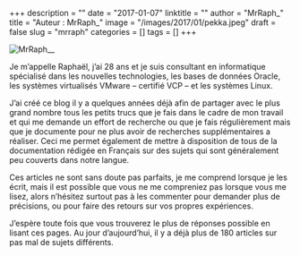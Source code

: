 +++
description = ""
date = "2017-01-07"
linktitle = ""
author = "MrRaph_"
title = "Auteur : MrRaph_"
image = "/images/2017/01/pekka.jpeg"
draft = false
slug = "mrraph"
categories = []
tags = []
+++


![MrRaph__](/images/2014/09/319426_4294985734465_1196558181_n-150x150.jpg)

Je m’appelle Raphaël, j’ai 28 ans et je suis consultant en informatique spécialisé dans les nouvelles technologies, les bases de données Oracle, les systèmes virtualisés VMware – certifié VCP – et les systèmes Linux.

J’ai créé ce blog il y a quelques années déjà afin de partager avec le plus grand nombre tous les petits trucs que je fais dans le cadre de mon travail et qui me demande un effort de recherche ou que je fais régulièrement mais que je documente pour ne plus avoir de recherches supplémentaires a réaliser. Ceci me permet également de mettre à disposition de tous de la documentation rédigée en Français sur des sujets qui sont généralement peu couverts dans notre langue.

Ces articles ne sont sans doute pas parfaits, je me comprend lorsque je les écrit, mais il est possible que vous ne me compreniez pas lorsque vous me lisez, alors n’hésitez surtout pas à les commenter pour demander plus de précisions, ou pour faire des retours sur vos propres expériences.

J’espère toute fois que vous trouverez le plus de réponses possible en lisant ces pages. Au jour d’aujourd’hui, il y a déjà plus de 180 articles sur pas mal de sujets différents.
